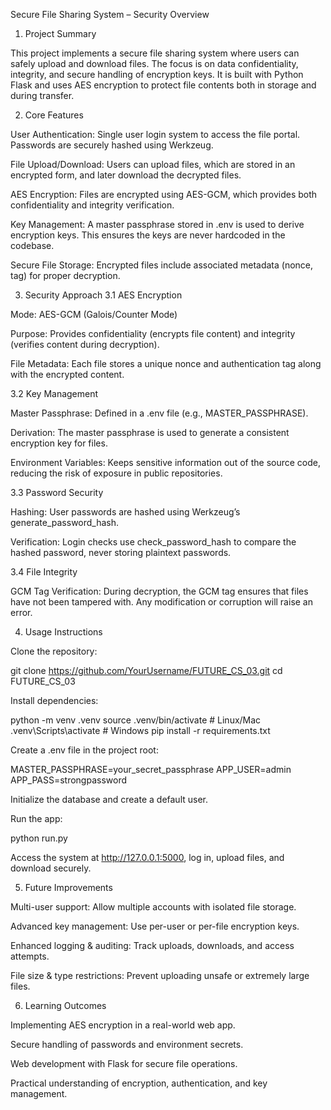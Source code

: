 Secure File Sharing System – Security Overview
1. Project Summary

This project implements a secure file sharing system where users can safely upload and download files. The focus is on data confidentiality, integrity, and secure handling of encryption keys. It is built with Python Flask and uses AES encryption to protect file contents both in storage and during transfer.

2. Core Features

User Authentication: Single user login system to access the file portal. Passwords are securely hashed using Werkzeug.

File Upload/Download: Users can upload files, which are stored in an encrypted form, and later download the decrypted files.

AES Encryption: Files are encrypted using AES-GCM, which provides both confidentiality and integrity verification.

Key Management: A master passphrase stored in .env is used to derive encryption keys. This ensures the keys are never hardcoded in the codebase.

Secure File Storage: Encrypted files include associated metadata (nonce, tag) for proper decryption.

3. Security Approach
3.1 AES Encryption

Mode: AES-GCM (Galois/Counter Mode)

Purpose: Provides confidentiality (encrypts file content) and integrity (verifies content during decryption).

File Metadata: Each file stores a unique nonce and authentication tag along with the encrypted content.

3.2 Key Management

Master Passphrase: Defined in a .env file (e.g., MASTER_PASSPHRASE).

Derivation: The master passphrase is used to generate a consistent encryption key for files.

Environment Variables: Keeps sensitive information out of the source code, reducing the risk of exposure in public repositories.

3.3 Password Security

Hashing: User passwords are hashed using Werkzeug’s generate_password_hash.

Verification: Login checks use check_password_hash to compare the hashed password, never storing plaintext passwords.

3.4 File Integrity

GCM Tag Verification: During decryption, the GCM tag ensures that files have not been tampered with. Any modification or corruption will raise an error.

4. Usage Instructions

Clone the repository:

git clone https://github.com/YourUsername/FUTURE_CS_03.git
cd FUTURE_CS_03


Install dependencies:

python -m venv .venv
source .venv/bin/activate   # Linux/Mac
.venv\Scripts\activate      # Windows
pip install -r requirements.txt


Create a .env file in the project root:

MASTER_PASSPHRASE=your_secret_passphrase
APP_USER=admin
APP_PASS=strongpassword


Initialize the database and create a default user.

Run the app:

python run.py


Access the system at http://127.0.0.1:5000, log in, upload files, and download securely.

5. Future Improvements

Multi-user support: Allow multiple accounts with isolated file storage.

Advanced key management: Use per-user or per-file encryption keys.

Enhanced logging & auditing: Track uploads, downloads, and access attempts.

File size & type restrictions: Prevent uploading unsafe or extremely large files.

6. Learning Outcomes

Implementing AES encryption in a real-world web app.

Secure handling of passwords and environment secrets.

Web development with Flask for secure file operations.

Practical understanding of encryption, authentication, and key management.
